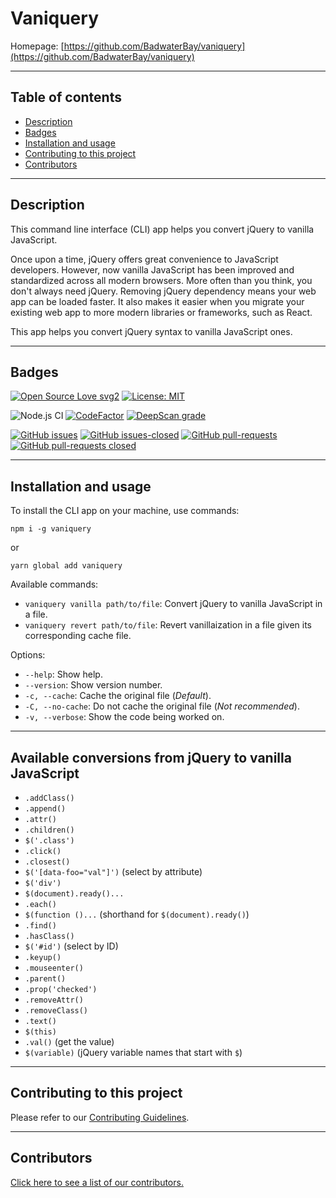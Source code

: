 # Vaniquery

Homepage: [https://github.com/BadwaterBay/vaniquery](https://github.com/BadwaterBay/vaniquery)

---

## Table of contents

- [Description](#Description)
- [Badges](#Badges)
- [Installation and usage](#Installation-and-usage)
- [Contributing to this project](#Contributing-to-this-project)
- [Contributors](#Contributors)

---

## Description

This command line interface (CLI) app helps you convert jQuery to vanilla JavaScript.

Once upon a time, jQuery offers great convenience to JavaScript developers. However, now vanilla JavaScript has been improved and standardized across all modern browsers. More often than you think, you don't always need jQuery. Removing jQuery dependency means your web app can be loaded faster. It also makes it easier when you migrate your existing web app to more modern libraries or frameworks, such as React.

This app helps you convert jQuery syntax to vanilla JavaScript ones.

---

## Badges

[![Open Source Love svg2](https://badges.frapsoft.com/os/v2/open-source.svg?v=103)](https://github.com/ellerbrock/open-source-badges/)
[![License: MIT](https://img.shields.io/badge/License-MIT-yellow.svg)](https://opensource.org/licenses/MIT)

![Node.js CI](https://github.com/BadwaterBay/vaniquery/workflows/Node.js%20CI/badge.svg)
[![CodeFactor](https://www.codefactor.io/repository/github/badwaterbay/vaniquery/badge)](https://www.codefactor.io/repository/github/badwaterbay/vaniquery)
[![DeepScan grade](https://deepscan.io/api/teams/9440/projects/13051/branches/212713/badge/grade.svg)](https://deepscan.io/dashboard#view=project&tid=9440&pid=13051&bid=212713)

[![GitHub issues](https://img.shields.io/github/issues/BadwaterBay/vaniquery.svg)](https://GitHub.com/BadwaterBay/vaniquery/issues/)
[![GitHub issues-closed](https://img.shields.io/github/issues-closed/BadwaterBay/vaniquery.svg)](https://GitHub.com/BadwaterBay/vaniquery/issues?q=is%3Aissue+is%3Aclosed)
[![GitHub pull-requests](https://img.shields.io/github/issues-pr/BadwaterBay/vaniquery.svg)](https://GitHub.com/BadwaterBay/vaniquery/pulls/)
[![GitHub pull-requests closed](https://img.shields.io/github/issues-pr-closed/BadwaterBay/vaniquery.svg)](https://GitHub.com/BadwaterBay/vaniquery/pulls/)

---

## Installation and usage

To install the CLI app on your machine, use commands:

```
npm i -g vaniquery
```

or

```
yarn global add vaniquery
```

Available commands:

- `vaniquery vanilla path/to/file`: Convert jQuery to vanilla JavaScript in a file.
- `vaniquery revert path/to/file`: Revert vanillaization in a file given its corresponding cache file.

Options:

- `--help`: Show help.
- `--version`: Show version number.
- `-c, --cache`: Cache the original file (_Default_).
- `-C, --no-cache`: Do not cache the original file (_Not recommended_).
- `-v, --verbose`: Show the code being worked on.

---

## Available conversions from jQuery to vanilla JavaScript

- `.addClass()`
- `.append()`
- `.attr()`
- `.children()`
- `$('.class')`
- `.click()`
- `.closest()`
- `$('[data-foo="val"]')` (select by attribute)
- `$('div')`
- `$(document).ready()...`
- `.each()`
- `$(function ()...` (shorthand for `$(document).ready()`)
- `.find()`
- `.hasClass()`
- `$('#id')` (select by ID)
- `.keyup()`
- `.mouseenter()`
- `.parent()`
- `.prop('checked')`
- `.removeAttr()`
- `.removeClass()`
- `.text()`
- `$(this)`
- `.val()` (get the value)
- `$(variable)` (jQuery variable names that start with `$`)

---

## Contributing to this project

Please refer to our [Contributing Guidelines](https://github.com/BadwaterBay/vaniquery/blob/master/CONTRIBUTING.md).

---

## Contributors

[Click here to see a list of our contributors.](https://github.com/BadwaterBay/vaniquery/graphs/contributors)
